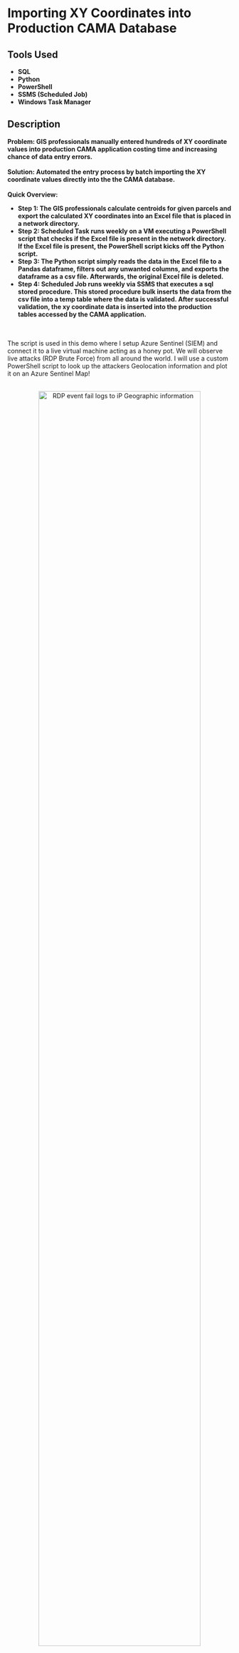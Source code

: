 <h1>Importing XY Coordinates into Production CAMA Database</h1>

<h2>Tools Used</h2>

- <b>SQL</b>
- <b>Python</b>
- <b>PowerShell</b>
- <b>SSMS (Scheduled Job)</b>
- <b>Windows Task Manager</b>

<h2>Description</h2>
<b>
 Problem: GIS professionals manually entered hundreds of XY coordinate values into production CAMA application costing time and increasing chance of data entry errors. 
 </b>
<br><br>
<b>
 Solution: Automated the entry process by batch importing the XY coordinate values directly into the the CAMA database.
 <br><br>
 Quick Overview:
 
  - Step 1: The GIS professionals calculate centroids for given parcels and export the calculated XY coordinates into an Excel file that is placed in a network directory.
  - Step 2: Scheduled Task runs weekly on a VM executing a PowerShell script that checks if the Excel file is present in the network directory. If the Excel file is present, the PowerShell script kicks off the Python script.
  - Step 3: The Python script simply reads the data in the Excel file to a Pandas dataframe, filters out any unwanted columns, and exports the dataframe as a csv file. Afterwards, the original Excel file is deleted.
  - Step 4: Scheduled Job runs weekly via SSMS that executes a sql stored procedure. This stored procedure bulk inserts the data from the csv file into a temp table where the data is validated. After successful validation, the xy coordinate data is inserted into the production tables accessed by the CAMA application.

</b>
<br />
<br />
The script is used in this demo where I setup Azure Sentinel (SIEM) and connect it to a live virtual machine acting as a honey pot.
We will observe live attacks (RDP Brute Force) from all around the world. I will use a custom PowerShell script to
look up the attackers Geolocation information and plot it on an Azure Sentinel Map!
<br />
<br />

<p align="center">
<img src="https://i.imgur.com/3d3CEwZ.png" height="85%" width="85%" alt="RDP event fail logs to iP Geographic information"/>
</p>

<h2>Attacks from China coming in; Custom logs being output with geodata</h2>

<p align="center">
<img src="https://i.imgur.com/LhDCRz4.jpeg" height="85%" width="85%" alt="Image Analysis Dataflow"/>
</p>

<h2>World map of incoming attacks after 24 hours (built custom logs including geodata)</h2>

<p align="center">
<img src="https://i.imgur.com/krRFrK5.png" height="85%" width="85%" alt="Image Analysis Dataflow"/>
</p>


<!--
 ```diff
- text in red
+ text in green
! text in orange
# text in gray
@@ text in purple (and bold)@@
```
--!>
